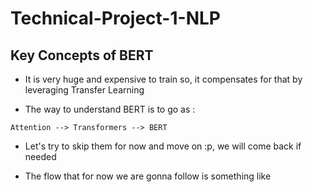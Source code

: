 # Technical-Project-1-NLP

## Key Concepts of BERT 

- It is very huge and expensive to train so, it compensates for that by leveraging Transfer Learning

- The way to understand BERT is to go as :

```mermaid
Attention --> Transformers --> BERT
```

- Let's try to skip them for now and move on :p, we will come back if needed 

- The flow that for now we are gonna follow is something like 

